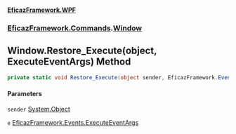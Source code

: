 #### [EficazFramework.WPF](EficazFrameworkWPF.md 'EficazFramework WPF')
### [EficazFramework.Commands](EficazFrameworkWPF.md#EficazFramework.Commands 'EficazFramework.Commands').[Window](EficazFramework.Commands/Window.md 'EficazFramework.Commands.Window')

## Window.Restore_Execute(object, ExecuteEventArgs) Method

```csharp
private static void Restore_Execute(object sender, EficazFramework.Events.ExecuteEventArgs e);
```
#### Parameters

<a name='EficazFramework.Commands.Window.Restore_Execute(object,EficazFramework.Events.ExecuteEventArgs).sender'></a>

`sender` [System.Object](https://docs.microsoft.com/en-us/dotnet/api/System.Object 'System.Object')

<a name='EficazFramework.Commands.Window.Restore_Execute(object,EficazFramework.Events.ExecuteEventArgs).e'></a>

`e` [EficazFramework.Events.ExecuteEventArgs](https://docs.microsoft.com/en-us/dotnet/api/EficazFramework.Events.ExecuteEventArgs 'EficazFramework.Events.ExecuteEventArgs')